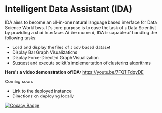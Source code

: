 <div>
  <h1>Intelligent Data Assistant (IDA)</h1>
<p>IDA aims to become an all-in-one natural language based interface for Data Science Workflows.
It's core purpose is to ease the task of a Data Scientist by providing a chat interface. At the moment, IDA is capable of handling the following tasks:</p>
<ul>
<li>Load and display the files of a csv based dataset</li>
<li>Display Bar Graph Visualizations</li>
<li>Display Force-Directed Graph Visualization</li>
<li>Suggest and execute scikit's implementation of clustering algorithms</li>
</ul>
  
<span><b>Here's a video demonstration of IDA:</b> <a href="https://youtu.be/7FQTiFdqyDE">https://youtu.be/7FQTiFdqyDE</a><span>

Coming soon:
<ul>
<li>Link to the deployed instance</li>
<li>Directions on deploying locally</li>
</ul>

[![Codacy Badge](https://api.codacy.com/project/badge/Grade/ffb33228db8a49919b15063ee05eca70)](https://www.codacy.com/app/nikit91/dice-ida?utm_source=github.com&amp;utm_medium=referral&amp;utm_content=nikit91/dice-ida&amp;utm_campaign=Badge_Grade)

</div>
